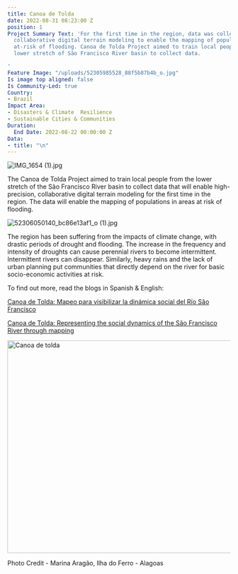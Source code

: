```yaml
---
title: Canoa de Tolda
date: 2022-08-31 08:23:00 Z
position: 1
Project Summary Text: 'For the first time in the region, data was collected in high-precision,
  collaborative digital terrain modeling to enable the mapping of populations in areas
  at-risk of flooding. Canoa de Tolda Project aimed to train local people from the
  lower stretch of São Francisco River basin to collect data.

'
Feature Image: "/uploads/52305985528_88f5b87b4b_o.jpg"
Is image top aligned: false
Is Community-Led: true
Country:
- Brazil
Impact Area:
- Disasters & Climate  Resilience
- Sustainable Cities & Communities
Duration:
  End Date: 2022-08-22 00:00:00 Z
Data:
- title: "\n"
---
```


![IMG_1654 (1).jpg](/uploads/IMG_1654%20(1).jpg)

The Canoa de Tolda Project aimed to train local people from the lower stretch of the São Francisco River basin to collect data that will enable high-precision, collaborative digital terrain modeling for the first time in the region. The data will enable the mapping of populations in areas at risk of flooding.

![52306050140_bc86e13af1_o (1).jpg](/uploads/52306050140_bc86e13af1_o%20(1).jpg)

The region has been suffering from the impacts of climate change, with drastic periods of drought and flooding. The increase in the frequency and intensity of droughts can cause perennial rivers to become intermittent. Intermittent rivers can disappear. Similarly, heavy rains and the lack of urban planning put communities that directly depend on the river for basic socio-economic activities at risk.

To find out more, read the blogs in Spanish & English:

[Canoa de Tolda: Mapeo para visibilizar la dinámica social del Río São Francisco](https://www.hotosm.org/updates/canoa-de-tolda-mapeo-para-visibilizar-la-dinamica-social-del-rio-sao-francisco/)

[Canoa de Tolda: Representing the social dynamics of the São Francisco River through mapping](https://www.hotosm.org/updates/canoa-de-tolda-mapping-to-make-visible-the-social-dynamics-of-the-sao-francisco-river/)

<a data-flickr-embed="true" data-header="true" data-footer="true" href="https://www.flickr.com/photos/hotosm/albums/72177720301505895" title="Canoa de tolda"><img src="https://live.staticflickr.com/65535/52306048310_9970498f24_z.jpg" width="640" height="480" alt="Canoa de tolda"></a><script async src="//embedr.flickr.com/assets/client-code.js" charset="utf-8"></script>

Photo Credit - Marina Aragão, Ilha do Ferro - Alagoas